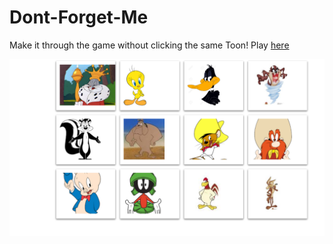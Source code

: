 # Dont-Forget-Me
Make it through the game without clicking the same Toon!
Play [here](https://thawing-tor-48657.herokuapp.com)

![Image of Yaktocat](Looney.png)

